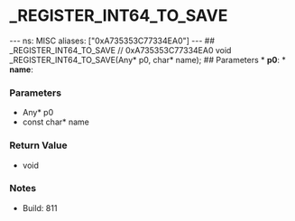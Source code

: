 # _REGISTER_INT64_TO_SAVE

--- ns: MISC aliases: ["0xA735353C77334EA0"] --- ## _REGISTER_INT64_TO_SAVE  // 0xA735353C77334EA0 void _REGISTER_INT64_TO_SAVE(Any* p0, char* name);   ## Parameters * **p0**: * **name**:

### Parameters
* Any* p0
* const char* name

### Return Value
* void

### Notes
* Build: 811

